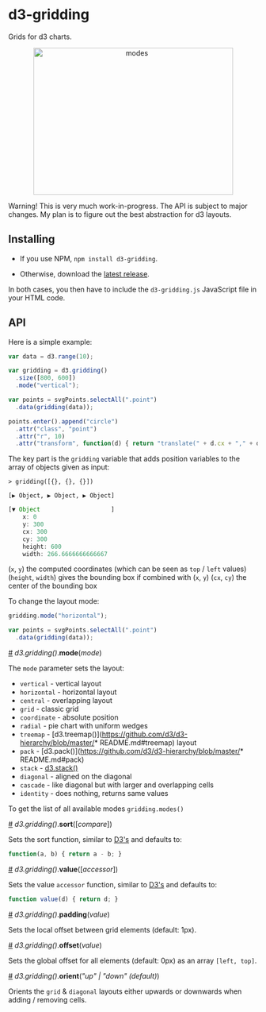# d3-gridding

Grids for d3 charts.

<p align="center">
  <a href="https://raw.githubusercontent.com/romsson/d3-gridding/master/img/modes.png">
    <img src="https://raw.githubusercontent.com/romsson/d3-gridding/master/img/modes.png" width="403" height="296" alt="modes">
  </a>
</p>

Warning! This is very much work-in-progress. The API is subject to major changes. My plan is to figure out the best abstraction for d3 layouts.

## Installing

* If you use NPM, `npm install d3-gridding`. 

* Otherwise, download the [latest release](https://github.com/romsson/d3-gridding/releases/latest).

In both cases, you then have to include the `d3-gridding.js` JavaScript file in your HTML code.

## API

Here is a simple example:

```js
var data = d3.range(10);

var gridding = d3.gridding()
  .size([800, 600])
  .mode("vertical");

var points = svgPoints.selectAll(".point")
  .data(gridding(data));

points.enter().append("circle")
  .attr("class", "point")
  .attr("r", 10)
  .attr("transform", function(d) { return "translate(" + d.cx + "," + d.cy + ")"; });
```

The key part is the `gridding` variable that adds position variables to the array of objects given as input:

`> gridding([{}, {}, {}])`

`[▶ Object, ▶ Object, ▶ Object]`

```js
[▼ Object                    ]
    x: 0
    y: 300
    cx: 300
    cy: 300
    height: 600
    width: 266.6666666666667
```

(`x`, `y`) the computed coordinates (which can be seen as `top` / `left` values)
(`height`, `width`) gives the bounding box if combined with (`x`, `y`)
(`cx`, `cy`) the center of the bounding box

To change the layout mode:

```js
gridding.mode("horizontal");

var points = svgPoints.selectAll(".point")
  .data(gridding(data));
```

<a name="gridding_mode" href="#gridding_mode">#</a> <i>d3.gridding()</i>.<b>mode</b>(<i>mode</i>)

The `mode` parameter sets the layout:

* `vertical` - vertical layout
* `horizontal` - horizontal layout
* `central` - overlapping layout
* `grid` - classic grid
* `coordinate` - absolute position
* `radial` - pie chart with uniform wedges
* `treemap` - [d3.treemap()](https://github.com/d3/d3-hierarchy/blob/master/* README.md#treemap) layout
* `pack` - [d3.pack()](https://github.com/d3/d3-hierarchy/blob/master/* README.md#pack)
* `stack` - [d3.stack()](https://github.com/d3/d3-shape/blob/master/README.md#stacks)
* `diagonal`  - aligned on the diagonal
* `cascade` - like diagonal but with larger and overlapping cells 
* `identity` - does nothing, returns same values

To get the list of all available modes `gridding.modes()`

<a name="gridding_sort" href="#gridding_sort">#</a> <i>d3.gridding()</i>.<b>sort</b>([<i>compare</i>])

Sets the sort function, similar to [D3's](https://github.com/d3/d3-shape/blob/master/README.md#pie_sort) and defaults to:

```js
function(a, b) { return a - b; }
```

<a name="gridding_value" href="#gridding_value">#</a> <i>d3.gridding()</i>.<b>value</b>([<i>accessor</i>])

Sets the value `accessor` function, similar to [D3's](https://github.com/d3/d3-shape/blob/master/README.md#pie_value) and defaults to:

```js
function value(d) { return d; }
```

<a name="gridding_padding" href="#gridding_padding">#</a> <i>d3.gridding()</i>.<b>padding</b>(<i>value</i>)

Sets the local offset between grid elements (default: 1px).

<a name="gridding_padding" href="#gridding_padding">#</a> <i>d3.gridding()</i>.<b>offset</b>(<i>value</i>)

Sets the global offset for all elements (default: 0px) as an array `[left, top]`.

<a name="gridding_padding" href="#gridding_padding">#</a> <i>d3.gridding()</i>.<b>orient</b>(<i>"up" | "down" (default)</i>)

Orients the `grid` & `diagonal` layouts either upwards or downwards when adding / removing cells.
